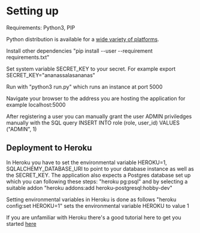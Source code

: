 Setting up
====================
Requirements:
Python3, PIP

Python distribution is available for a [wide variety of platforms](https://www.python.org/downloads/).

Install other dependencies 
"pip install --user --requirement requirements.txt"

Set system variable SECRET_KEY to your secret.
For example
export SECRET_KEY="ananassalasananas"

Run with
"python3 run.py" which runs an instance at port 5000

Navigate your browser to the address you are hosting the application for example localhost:5000

After registering a user you can manually grant the user ADMIN priviledges manually with the SQL query
INSERT INTO role (role, user_id) VALUES ("ADMIN", 1)


Deployment to Heroku
--------------------

In Heroku you have to set the environmental variable HEROKU=1, SQLALCHEMY_DATABASE_URI to point to your database instance as well as the SECRET_KEY.
The application also expects a Postgres database set up which you can following these steps:
"heroku pg:psql"
and by selecting a suitable addon
"heroku addons:add heroku-postgresql:hobby-dev"

Setting environmental variables in Heroku is done as follows
"heroku config:set HEROKU=1"
sets the environmental variable HEROKU to value 1

If you are unfamiliar with Heroku there's a good tutorial here to get you started [here](https://devcenter.heroku.com/articles/git)


